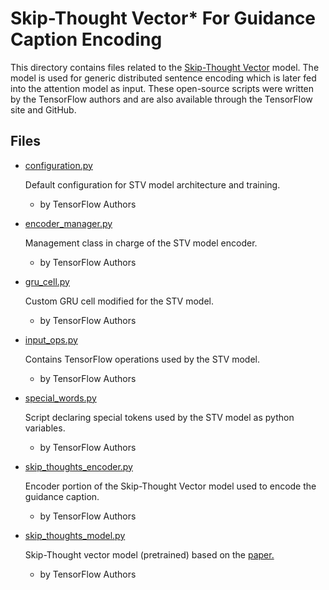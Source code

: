 # Skip-Thought Vector* For Guidance Caption Encoding

This directory contains files related to the [Skip-Thought Vector](https://arxiv.org/pdf/1506.06726.pdf) model.
The model is used for generic distributed sentence encoding which is later fed into the attention model as input.
These open-source scripts were written by the TensorFlow authors and are also available through the TensorFlow site and GitHub.

## Files

* [configuration.py](./configuration.py)

    Default configuration for STV model architecture and training.
    - by TensorFlow Authors

* [encoder_manager.py](.encoder_manager.py)

    Management class in charge of the STV model encoder.
    - by TensorFlow Authors

* [gru_cell.py](./gru_cell.py)

    Custom GRU cell modified for the STV model.
    - by TensorFlow Authors

* [input_ops.py](./input_ops.py)

    Contains TensorFlow operations used by the STV model.
    - by TensorFlow Authors

* [special_words.py](./special_words.py)

    Script declaring special tokens used by the STV model as python variables.
    - by TensorFlow Authors

* [skip_thoughts_encoder.py](./skip_thoughts_encoder.py)

    Encoder portion of the Skip-Thought Vector model used to encode the guidance caption.
    - by TensorFlow Authors

* [skip_thoughts_model.py](./skip_thoughts_model.py)

    Skip-Thought vector model (pretrained) based on the [paper.](https://arxiv.org/abs/1506.06726)
    - by TensorFlow Authors